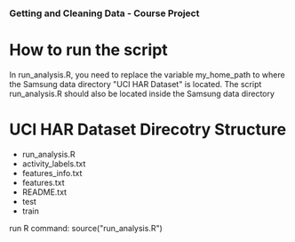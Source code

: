 ### Getting and Cleaning Data - Course Project

How to run the script
===========

In run_analysis.R, you need to replace the variable my_home_path to where the Samsung data directory "UCI HAR Dataset" is located. The script run_analysis.R should also be located inside the Samsung data directory

UCI HAR Dataset Direcotry Structure
===========
* run_analysis.R
* activity_labels.txt
* features_info.txt
* features.txt
* README.txt
* test
* train

run R command: source("run_analysis.R")

